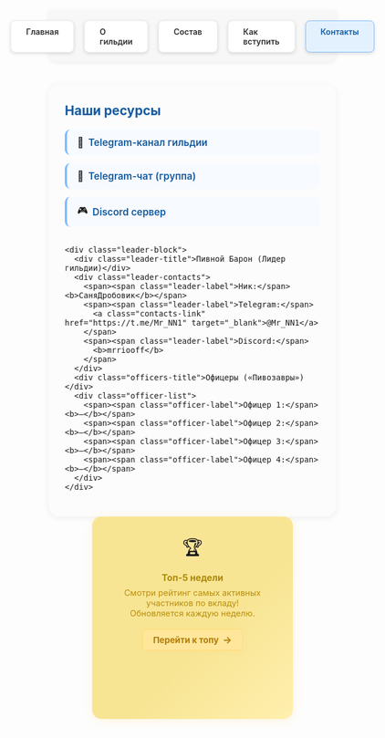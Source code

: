 <style>
.menu-nav {
  display: flex; 
  justify-content: center; 
  gap: 18px; 
  background: #f7f7f7; 
  padding: 18px 0 16px 0; 
  border-radius: 0 0 14px 14px; 
  box-shadow: 0 2px 8px #0001;
  margin-bottom: 40px;
  max-width: 700px;
  margin-left: auto;
  margin-right: auto;
}
.menu-btn {
  background: #fff;
  color: #2d2d2d;
  font-weight: 600;
  border-radius: 8px;
  padding: 10px 26px;
  text-decoration: none;
  transition: background 0.18s, box-shadow 0.18s, color 0.18s;
  box-shadow: 0 2px 6px #0002;
  border: 1px solid #ececec;
  display: inline-block;
}
.menu-btn:hover, .menu-btn:focus {
  background: #ffda73;
  border-color: #f3c143;
  color: #222;
  outline: none;
}
.menu-btn.active {
  background: #e3f1ff;
  border-color: #7dbdff;
  color: #145ba0;
}
.contacts-layout {
  display: flex;
  gap: 32px;
  align-items: flex-start;
  max-width: 1050px;
  margin: 0 auto 36px auto;
}
.contacts-wrap {
  flex: 1 1 470px;
  max-width: 700px;
  background: #fcfcfd;
  border-radius: 18px;
  box-shadow: 0 2px 12px #0001;
  padding: 32px 28px 28px 28px;
  font-size: 1.15em;
  min-width: 330px;
}
.contacts-title {
  font-size: 1.4em;
  font-weight: 700;
  color: #145ba0;
  margin-bottom: 20px;
  display: flex;
  align-items: center;
  gap: 10px;
}
.contacts-list {
  list-style: none;
  margin: 0 0 2em 0;
  padding: 0;
  display: flex;
  flex-direction: column;
  gap: 14px;
}
.contacts-list li {
  background: #f7faff;
  border-left: 4px solid #7dbdff;
  border-radius: 10px;
  padding: 12px 18px;
  font-size: 1.06em;
  display: flex;
  align-items: center;
  gap: 8px;
}
.contacts-link {
  color: #145ba0;
  text-decoration: none;
  font-weight: 600;
  transition: color 0.15s;
}
.contacts-link:hover {
  color: #e3b108;
  text-decoration: underline;
}
.leader-block {
  margin-top: 2em;
  padding: 16px 18px;
  background: #f8f8f8;
  border-radius: 10px;
  box-shadow: 0 1px 6px #0001;
}
.leader-title {
  font-weight: 700;
  color: #2979ff;
  margin-bottom: 0.7em;
}
.leader-contacts {
  display: flex;
  flex-direction: column;
  gap: 8px;
  margin-bottom: 16px;
}
.leader-label {
  color: #888;
  font-size: 0.98em;
  margin-right: 4px;
}
.officers-title {
  font-weight: 700;
  color: #2979ff;
  margin-top: 1.3em;
  margin-bottom: 0.7em;
}
.officer-list {
  display: flex;
  flex-direction: column;
  gap: 6px;
}
.officer-label {
  color: #888;
  font-size: 0.97em;
  min-width: 72px;
  display: inline-block;
}

/* Баннер */
.contacts-banner {
  flex: 0 0 295px;
  background: linear-gradient(135deg,#f8e594 60%,#ffefae 100%);
  border-radius: 16px;
  box-shadow: 0 2px 18px #ffe08a4d;
  padding: 32px 26px 28px 26px;
  margin-top: 10px;
  min-width: 240px;
  max-width: 300px;
  display: flex;
  flex-direction: column;
  align-items: center;
  text-align: center;
}
.banner-ico {
  font-size: 2.3em;
  margin-bottom: 12px;
  filter: drop-shadow(0 2px 3px #ffecb3b8);
}
.banner-title {
  font-size: 1.13em;
  font-weight: 700;
  color: #ad8809;
  margin-bottom: 8px;
}
.banner-text {
  color: #b98c0a;
  margin-bottom: 18px;
  font-size: 1.05em;
}
.banner-link {
  display: inline-flex;
  align-items: center;
  gap: 7px;
  background: #ffe69a;
  border-radius: 7px;
  color: #b27c08;
  font-weight: 700;
  padding: 8px 18px;
  font-size: 1.07em;
  box-shadow: 0 2px 8px #ffe08a60;
  text-decoration: none;
  border: 1px solid #ffda73;
  transition: background 0.15s, box-shadow 0.15s, color 0.15s;
}
.banner-link:hover {
  background: #ffda73;
  color: #986b00;
}
@media (max-width: 1100px) {
  .contacts-layout { flex-direction: column; gap: 0;}
  .contacts-banner { margin: 0 auto 22px auto; }
}
</style>

<!-- Меню -->
<div class="menu-nav">
  <a href="/Beer-Syndicate/" class="menu-btn">Главная</a>
  <a href="/Beer-Syndicate/about" class="menu-btn">О гильдии</a>
  <a href="/Beer-Syndicate/members" class="menu-btn">Состав</a>
  <a href="/Beer-Syndicate/recruit" class="menu-btn">Как вступить</a>
  <a href="/Beer-Syndicate/contacts" class="menu-btn active">Контакты</a>
</div>

<div class="contacts-layout">
  <!-- Контакты -->
  <div class="contacts-wrap">
    <div class="contacts-title">Наши ресурсы</div>
    <ul class="contacts-list">
      <li>📢 <a class="contacts-link" href="https://t.me/BeerSyndicate_aa" target="_blank">Telegram-канал гильдии</a></li>
      <li>💬 <a class="contacts-link" href="https://t.me/+igz_gbmt_OE5YTVi" target="_blank">Telegram-чат (группа)</a></li>
      <li>🎮 <a class="contacts-link" href="https://discord.gg/wnCxVG2m" target="_blank">Discord сервер</a></li>
    </ul>

    <div class="leader-block">
      <div class="leader-title">Пивной Барон (Лидер гильдии)</div>
      <div class="leader-contacts">
        <span><span class="leader-label">Ник:</span> <b>СаняДробовик</b></span>
        <span><span class="leader-label">Telegram:</span>
          <a class="contacts-link" href="https://t.me/Mr_NN1" target="_blank">@Mr_NN1</a>
        </span>
        <span><span class="leader-label">Discord:</span>
          <b>mrriooff</b>
        </span>
      </div>
      <div class="officers-title">Офицеры («Пивозавры»)</div>
      <div class="officer-list">
        <span><span class="officer-label">Офицер 1:</span> <b>–</b></span>
        <span><span class="officer-label">Офицер 2:</span> <b>–</b></span>
        <span><span class="officer-label">Офицер 3:</span> <b>–</b></span>
        <span><span class="officer-label">Офицер 4:</span> <b>–</b></span>
      </div>
    </div>
  </div>

  <!-- БАННЕР -->
  <div class="contacts-banner">
    <div class="banner-ico">🏆</div>
    <div class="banner-title">Топ-5 недели</div>
    <div class="banner-text">
      Смотри рейтинг самых активных участников по вкладу!<br>Обновляется каждую неделю.
    </div>
    <a href="/Beer-Syndicate/top" class="banner-link">
      Перейти к топу
      <span style="font-size:1.13em;">→</span>
    </a>
  </div>
</div>
